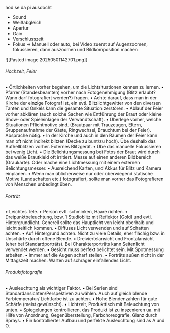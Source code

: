 hod se da pi ausdocht

- Sound
- Weißabgleich
- Apertur
- Gain
- Verschlusszeit
- Fokus
  -> Manuell oder auto, bei Video zuerst auf Augenzoomen, fokussieren, dann auszoomen und Bildkomposition machen

![[Pasted image 20250501142701.png]]

###### Hochzeit, Feier
• Örtlichkeiten vorher begehen, um die Lichtsituationen kennen zu lernen.
• Pfarrer (Standesbeamten) vorher nach Fotogenehmigung (Blitz erlaubt? Wann darf fotografiert
werden?) fragen.
• Achte darauf, dass man in der Kirche der einzige Fotograf ist, ein evtl. Blitzlichtgewitter
von den diversen Tanten und Onkels kann die gesamte Situation zerstören.
• Ablauf der Feier vorher abklären (auch solche Sachen wie Entführung der Braut oder
kleine Show- oder Spieleinlagen der Verwandtschaft).
• Überlege vorher, welche Situationen Pflichtmotive sind. (Brautpaar mit Trauzeugen, Eltern,
Gruppenaufnahme der Gäste, Ringwechsel, Brauchtum bei der Feier). Absprache nötig.
• In der Kirche und auch in den Räumen der Feier kann man oft nicht indirekt blitzen (Decke
zu bunt/zu hoch). Übe deshalb das Aufhellblitzen vorher. Externes Blitzgerät.
• Übe das manuelle Fokussieren bei wenig Licht.
• Die Belichtungsmessung bei Fotos der Braut wird durch das weiße Brautkleid oft irritiert.
Messe auf einen anderen Bildbereich (Graukarte). Oder mache eine Lichtmessung mit einem
externen Belichtungsmesser.
• Ausreichend Karten, und Akkus für Blitz und Kamera einplanen.
• Wenn man üblicherweise nur oder überwiegend statische Motive (Landschaften etc.) fotografiert,
sollte man vorher das Fotografieren von Menschen unbedingt üben.
###### Porträt
• Leichtes Tele.
• Person evtl. schminken, Haare richten.
• Dreipunktbeleuchtung, bzw. 1 Studioblitz mit Reflektor (Gold) und evtl. Hintergrundlicht.
Generell sollte das Hauptlicht von leicht oberhalb und leicht seitlich kommen.
• Diffuses Licht verwenden und auf Schatten achten.
• Auf Hintergrund achten. Nicht zu viele Details, eher flächig bzw. in Unschärfe durch offene
Blende.
• Dreiviertelansicht und Frontalansicht (eher bei Standardporträts). Bei Charakterporträts
kann Seitenlicht verwendet werden.
• Gesicht muss perfekt belichtet sein. Mit Spotmessung arbeiten.
• Immer auf die Augen scharf stellen.
• Porträts außen nicht in der Mittagszeit machen. Warten auf schräger einfallendes Licht.
###### Produktfotografie
• Ausleuchtung als wichtiger Faktor.
• Bei Serien sind Standardansichten/Perspektiven zu wählen. Auch auf gleich blende Farbtemperatur/
Lichtfarbe ist zu achten.
• Hohe Blendenzahlen für gute Schärfe (meist gewünscht).
• Lichtzelt, Produkttisch mit Beleuchtung von unten.
• Spiegelungen kontrollieren, das Produkt ist zu inszenieren ua. mit Hilfe von Anordnung,
Gegenüberstellung, Farbchoreografie, Glanz durch Sprays.
• Ein kontrollierter Aufbau und perfekte Ausleuchtung sind as A und O.